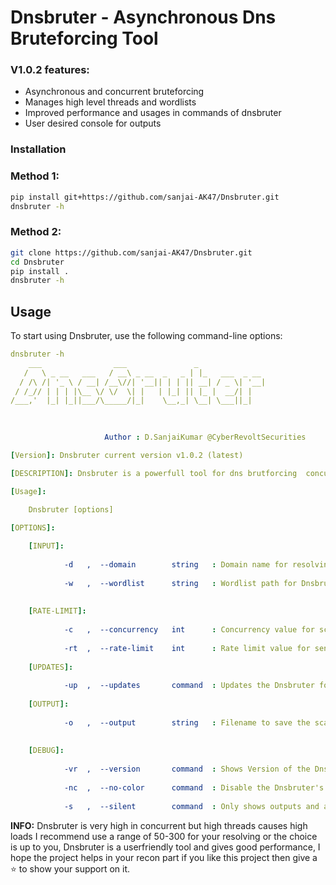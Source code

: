# Dnsbruter - Asynchronous Dns Bruteforcing Tool


### V1.0.2 features:

- Asynchronous and concurrent bruteforcing
- Manages high level threads and wordlists
- Improved performance and usages in commands of dnsbruter
- User desired console for outputs

### Installation



### Method 1:

   ```bash
   pip install git+https://github.com/sanjai-AK47/Dnsbruter.git
   dnsbruter -h
   ```

### Method 2:
   ```bash
   git clone https://github.com/sanjai-AK47/Dnsbruter.git
   cd Dnsbruter
   pip install .
   dnsbruter -h
   ```


## Usage

To start using Dnsbruter, use the following command-line options:

```yaml
dnsbruter -h                                
    ___                ___               _               
   /   \ _ __   ___   / __\ _ __  _   _ | |_   ___  _ __ 
  / /\ /| '_ \ / __| /__\//| '__|| | | || __| / _ \| '__|
 / /_// | | | |\__ \/ \/  \| |   | |_| || |_ |  __/| |   
/___,'  |_| |_||___/\_____/|_|    \__,_| \__| \___||_|   
                                                         

    
                     Author : D.SanjaiKumar @CyberRevoltSecurities

[Version]: Dnsbruter current version v1.0.2 (latest)

[DESCRIPTION]: Dnsbruter is a powerfull tool for dns brutforcing  concurrently

[Usage]: 

    Dnsbruter [options]
    
[OPTIONS]: 

    [INPUT]:
    
            -d   ,  --domain        string   : Domain name for resolving subdomains.
            
            -w   ,  --wordlist      string   : Wordlist path for Dnsbruter.
            
             
    [RATE-LIMIT]: 
        
            -c   ,  --concurrency   int      : Concurrency value for scans.
            
            -rt  ,  --rate-limit    int      : Rate limit value for sending packets to port scans.
                        
    [UPDATES]: 
    
            -up  ,  --updates       command  : Updates the Dnsbruter for larest version (required: pip to be installed) 
            
    [OUTPUT]: 
    
            -o   ,  --output        string   : Filename to save the scans outputs. 
            
    
    [DEBUG]: 
                
            -vr  ,  --version       command  : Shows Version of the Dnsbruter and exits:
            
            -nc  ,  --no-color      command  : Disable the Dnsbruter's colorised CLI outputs and info.
            
            -s   ,  --silent        command  : Only shows outputs and avoid other info. 

```

**INFO:** Dnsbruter is very high in concurrent but high threads causes high loads I recommend use a range of 50-300 for your resolving or the choice is up to you, Dnsbruter is a userfriendly tool and gives good performance, I hope the project
helps in your recon part if you like this project then give a ⭐ to show your support on it.
